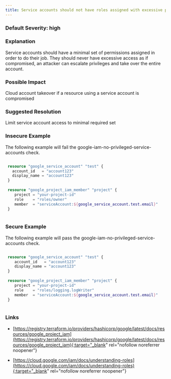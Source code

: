 ```yaml
---
title: Service accounts should not have roles assigned with excessive privileges
---
```


### Default Severity: <span class="severity high">high</span>

### Explanation

Service accounts should have a minimal set of permissions assigned in order to do their job. They should never have excessive access as if compromised, an attacker can escalate privileges and take over the entire account.

### Possible Impact
Cloud account takeover if a resource using a service account is compromised

### Suggested Resolution
Limit service account access to minimal required set


### Insecure Example

The following example will fail the google-iam-no-privileged-service-accounts check.
```terraform

 resource "google_service_account" "test" {
   account_id   = "account123"
   display_name = "account123"
 }
 
 resource "google_project_iam_member" "project" {
 	project = "your-project-id"
 	role    = "roles/owner"
 	member  = "serviceAccount:${google_service_account.test.email}"
 }
 			
```



### Secure Example

The following example will pass the google-iam-no-privileged-service-accounts check.
```terraform

 resource "google_service_account" "test" {
 	account_id   = "account123"
 	display_name = "account123"
 }
 
 resource "google_project_iam_member" "project" {
 	project = "your-project-id"
 	role    = "roles/logging.logWriter"
 	member  = "serviceAccount:${google_service_account.test.email}"
 }
 			
```



### Links


- [https://registry.terraform.io/providers/hashicorp/google/latest/docs/resources/google_project_iam](https://registry.terraform.io/providers/hashicorp/google/latest/docs/resources/google_project_iam){:target="_blank" rel="nofollow noreferrer noopener"}

- [https://cloud.google.com/iam/docs/understanding-roles](https://cloud.google.com/iam/docs/understanding-roles){:target="_blank" rel="nofollow noreferrer noopener"}



